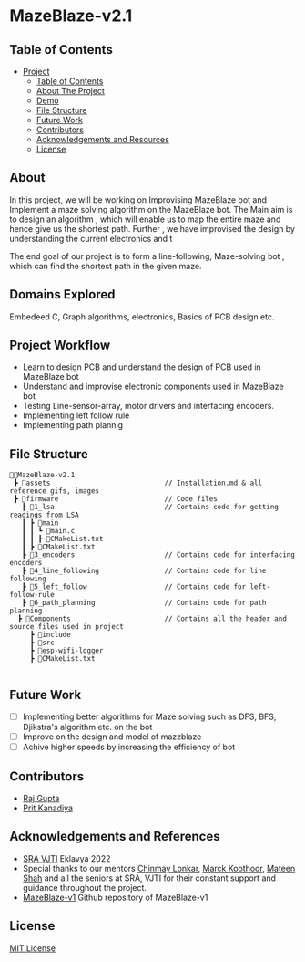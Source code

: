 # MazeBlaze-v2.1

## Table of Contents

- [Project](#MazeBlaze-v2)
  - [Table of Contents](#table-of-contents)
  - [About The Project](#about-the-project)
  - [Demo](#demo)
  - [File Structure](#file-structure)
  - [Future Work](#future-work)
  - [Contributors](#contributors)
  - [Acknowledgements and Resources](#acknowledgements-and-references)
  - [License](#license)
  
## About

In this project, we will be working on Improvising MazeBlaze bot and Implement a maze solving algorithm on the MazeBlaze bot. The Main aim is to design an algorithm , which will enable us to map the entire maze and hence give us the shortest path. Further , we have improvised the design by understanding the current electronics and t 

The end goal of our project is to form a line-following, Maze-solving bot , which can find the shortest path in the given maze.

## Domains Explored
Embedeed C, Graph algorithms, electronics, Basics of PCB design etc.

## Project Workflow 
- Learn to design PCB and understand the design of PCB used in MazeBlaze bot
- Understand and improvise electronic components used in MazeBlaze bot
- Testing Line-sensor-array, motor drivers and interfacing encoders.
- Implementing left follow rule 
- Implementing path plannig


## File Structure
```
👨‍💻MazeBlaze-v2.1
 ┣ 📂assets                            // Installation.md & all reference gifs, images
 ┣ 📂firmware                          // Code files 
   ┣ 📂1_lsa                           // Contains code for getting readings from LSA 
   ┃ ┣ 📂main                         
   ┃ ┃ ┗ 📄main.c 
   ┃ ┃ ┣ 📄CMakeList.txt
   ┃ ┣ 📄CMakeList.txt
   ┣ 📂3_encoders                      // Contains code for interfacing encoders 
   ┣ 📂4_line_following                // Contains code for line following
   ┣ 📂5_left_follow                   // Contains code for left-follow-rule
   ┣ 📂6_path_planning                 // Contains code for path planning
  ┣ 📂Components                       // Contains all the header and source files used in project
     ┣ 📂include                       
     ┣ 📂src 
     ┣ 📂esp-wifi-logger
     ┣ 📄CMakeList.txt
     
``` 
## Future Work

- [ ] Implementing better algorithms for Maze solving such as DFS, BFS, Djikstra's algorithm etc. on the bot
- [ ] Improve on the design and model of mazzblaze
- [ ] Achive higher speeds by increasing the efficiency of bot

## Contributors

* [Raj Gupta](https://github.com/RajGupta17)
* [Prit Kanadiya](https://github.com/PritK99)

## Acknowledgements and References
* [SRA VJTI](https://sravjti.in/) Eklavya 2022  
* Special thanks to our mentors [Chinmay Lonkar](https://github.com/ChinmayLonkar), [Marck Koothoor](https://github.com/marck3131), [Mateen Shah](https://github.com/Jamm02) and all the seniors at SRA, VJTI for their constant support and guidance throughout the project.
* [MazeBlaze-v1](https://github.com/ChinmayLonkar/MAZEBLAZE.git) Github repository of MazeBlaze-v1
 
## License
[MIT License](https://opensource.org/licenses/MIT)



